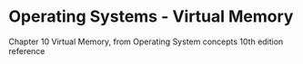# Operating Systems - Virtual Memory

Chapter 10 Virtual Memory, from Operating System concepts 10th edition reference

